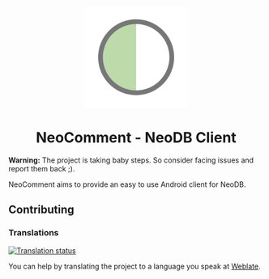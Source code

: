 <div style="text-align: center;">
<img src="design/logo.svg" alt="Logo" width="200"/>

# NeoComment - NeoDB Client
</div>

**Warning:** The project is taking baby steps. So consider facing issues and report them back ;).

NeoComment aims to provide an easy to use Android client for NeoDB.

## Contributing
### Translations

[![Translation status](https://hosted.weblate.org/widget/neocomment/app/multi-auto.svg)](https://hosted.weblate.org/engage/neocomment/)

You can help by translating the project to a language you speak at [Weblate](https://hosted.weblate.org/projects/neocomment/app/).

